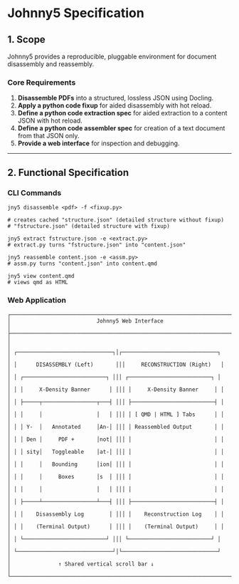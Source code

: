 # Johnny5 Specification

## 1. Scope

Johnny5 provides a reproducible, pluggable environment for document disassembly and reassembly.

### Core Requirements

1. **Disassemble PDFs** into a structured, lossless JSON using Docling.
2. **Apply a python code fixup** for aided disassembly with hot reload.
3. **Define a python code extraction spec** for aided extraction to a content JSON with hot reload.
4. **Define a python code assembler spec** for creation of a text document from that JSON only.
5. **Provide a web interface** for inspection and debugging.

---

## 2. Functional Specification

### CLI Commands

```
jny5 disassemble <pdf> -f <fixup.py>

# creates cached "structure.json" (detailed structure without fixup)
# "fstructure.json" (detailed structure with fixup)
```

```
jny5 extract fstructure.json -e <extract.py> 
# extract.py turns "fstructure.json" into "content.json"
```

```
jny5 reassemble content.json -e <assm.py>
# assm.py turns "content.json" into content.qmd
```

```
jny5 view content.qmd
# views qmd as HTML
```

### Web Application

```
┌──────────────────────────────────────────────────────────────────────────────┐
│                           Johnny5 Web Interface                              │
├──────────────────────────────────────────────────────────────────────────────┤
│                                                                              │
│ ┌──────────────────────────────┐│┌──────────────────────────────┐            │
│ │      DISASSEMBLY (Left)       │││     RECONSTRUCTION (Right)   │            │
│ │ ┌──────────────────────────┐ │││ ┌──────────────────────────┐ │            │
│ │ │     X-Density Banner      │ │││ │     X-Density Banner     │ │            │
│ │ ├─────┬─────────────────┬───┤ │││ ├──────────────────────────┤ │            │
│ │ │     │                 │   │ │││ │ [ QMD | HTML ] Tabs      │ │            │
│ │ │ Y-  │   Annotated     │An-│ │││ │ Reassembled Output       │ │            │
│ │ │ Den │     PDF +       │not│ │││ │                          │ │            │
│ │ │ sity│   Toggleable    │at-│ │││ │                          │ │            │
│ │ │     │   Bounding      │ion│ │││ │                          │ │            │
│ │ │     │     Boxes       │s  │ │││ │                          │ │            │
│ │ │     │                 │   │ │││ │                          │ │            │
│ │ ├─────┴─────────────────┴───┤ │││ ├──────────────────────────┤ │            │
│ │ │    Disassembly Log        │ │││ │    Reconstruction Log    │ │            │
│ │ │    (Terminal Output)      │ │││ │    (Terminal Output)     │ │            │
│ │ └──────────────────────────┘ │││ └──────────────────────────┘ │            │
│ └──────────────────────────────┘│└──────────────────────────────┘            │
│               ↑ Shared vertical scroll bar ↓                                │
└──────────────────────────────────────────────────────────────────────────────┘
```
